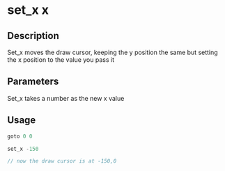 # set\_x x

## Description

Set\_x moves the draw cursor, keeping the y position the same but setting the x position to the value you pass it

## Parameters

Set\_x takes a number as the new x value

## Usage

```javascript
goto 0 0

set_x -150

// now the draw cursor is at -150,0
```
